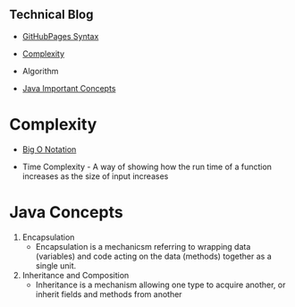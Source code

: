 ## Technical Blog


-  [GitHubPages Syntax](https://help.github.com/en/articles/basic-writing-and-formatting-syntax)
-  [Complexity](#complexity)
 


- Algorithm
- [Java Important Concepts](#JavaConcepts)


# Complexity
  -  [Big O Notation](https://www.youtube.com/watch?v=v4cd1O4zkGw)
  
  -  Time Complexity
    - A way of showing how the run time of a function increases as the size of input increases
  
# Java Concepts
1. Encapsulation 
    - Encapsulation is a mechanicsm referring to wrapping data (variables) and code acting on the 
    data (methods) together as a single unit.
2. Inheritance and Composition
    - Inheritance is a mechanism allowing one type to acquire another,  or inherit fields and methods from another
    
